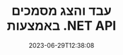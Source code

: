 ---
############################# Static ##########################
layout: "landing"
date: 2023-06-29T12:38:08
draft: false

lang: he
product: "Viewer"
product_tag: "viewer"
platform: ".NET"
platform_tag: "net"

############################# Drop-down ############################
supported_platforms:
  items:
    # supported_platforms loop
    - title: ".NET"
      tag: "net"
    # supported_platforms loop
    - title: "Java"
      tag: "java"
    # supported_platforms loop
    - title: "Node.js"
      tag: "nodejs-java" 

############################# Head ############################
head_title: "ממשק API של מציג מסמכים של .NET, עיבוד PDF Word Excel Image Diagram HTML"
head_description: "C# ASP.NET מציג קבצים וממשק API לעיבוד. הוסף מציג PDF, מציג Word, מציג Excel, מציג תמונות, מציג HTML, מציג דואל באפליקציות NET."

############################# Header ##########################
title: "עבד והצג מסמכים<br>באמצעות .NET API"
description: "API רב עוצמה של Viewer לעיבוד 180+ פורמטים של מסמכים ל-PDF, HTML ותמונה עם אפשרויות תצורה מגוונות."
words:
  for: "for"

actions:
  main: "הורדה בחינם של NuGet"
  main_link: "https://www.nuget.org/packages/GroupDocs.Viewer"
  alt: "רישוי"
  alt_link: "https://purchase.groupdocs.com/pricing/viewer/net"
  title: "מוכנים להתחיל?"
  description: "נסה את תכונות GroupDocs.Viewer בחינם או בקש רישיון"

release:
  title: "גרסה {0} שוחררה"
  notes: "תראה מה חדש"
  downloads: "הורדות"
  link: "https://releases.groupdocs.com/viewer/net/release-notes/latest/"

code:
  title: "עיבוד קבצי PDF ב-C#"
  more: "דוגמאות נוספות"
  more_link: "https://github.com/groupdocs-viewer/GroupDocs.Viewer-for-.NET"
  install: "dotnet add package GroupDocs.Viewer"
  content: |
    ```csharp {style=abap}   
    // טען את קובץ ה-PDF המקור
    using (var viewer = new Viewer("resume.pdf"))
    {
        // הגדר אפשרויות פלט HTML, קובץ אחד לכל עמוד
        var viewOptions = 
        HtmlViewOptions.ForEmbeddedResources("page{0}.html");
        
        // עיבוד PDF ל-HTML עם משאבים משובצים        
        viewer.View(viewOptions);
    }
    ```

############################# Overview ############################
overview:
  enable: true
  title: "GroupDocs.Viewer במבט חטוף"
  description: "API לעיבוד, תצוגה, המרת מסמכים, שקופיות, דיאגרמות וסוגי מסמכים רבים אחרים ביישומי NET."
  features:
    # feature loop
    - title: "הצג מסמכים ביעילות ובאמינות"
      content: "עם GroupDocs.Viewer API אתה יכול להציג ביעילות מסמכים מכל פורמט נתמך ל-HTML, JPEG, PNG ו-PDF עם אפשרויות גמישות וחזקות תוך שמירה על שלמות התוכן ושל מבנה המסמך. GroupDocs.Viewer תומך ב-.NET Framework 4.6.2 ו-.NET 6.0, הוא עובד על פלטפורמות Windows ו-Linux."

    # feature loop
    - title: "רוב הפורמטים הפופולריים של קבצים ומסמכים נתמכים"
      content: "אנו תומכים בעיבוד של למעלה מ-180 הפורמטים הפופולריים ביותר של קבצים ומסמכים הכוללים Word, Excel, PDF, PowerPoint, משפחת הפורמטים של OpenDocument, ארכיונים, תמונות רסטר ו-וקטור, ספרים אלקטרוניים, שפות תכנות ותגי עיצוב וסוגי קבצים רבים אחרים, כולל מוצפנים קבצים עם הגנת סיסמה."

    # feature loop
    - title: "פלט להתאמה אישית"
      content: "GroupDocs.Viewer מאפשר לא רק לרנדר את המסמך, אלא גם לשלוט כיצד בדיוק, אילו חלקים מהמסמך יש לרנדר או כעת, כיצד יש לרנדר אותם, ולהחיל טרנספורמציות שונות על הפלט המעובד."

    # feature loop
    - title: "ממשק משתמש עבור ASP.NET Core"
      content: "אנו מספקים חבילת ממשק משתמש בקוד פתוח עבור ASP.NET Core שניתן להוסיף לפרויקט שלך תוך מספר דקות. חבילת Viewer.UI מכילה ממשק משתמש אינטרנטי מבוסס Angular ומספקת קבוצה של ממשקי API שימושיים וספקי אחסון נתונים."

############################# Platforms ############################
platforms:
  enable: true
  title: "עצמאות פלטפורמה"
  description: "GroupDocs.Viewer עבור NET תומך במערכות ההפעלה, המסגרות ומנהלי החבילות הבאות"
  items:
    # platform loop
    - title: "Amazon"
      image: "amazon"
    # platform loop
    - title: "Docker"
      image: "docker"
    # platform loop
    - title: "Azure"
      image: "azure"
    # platform loop
    - title: "VS Code"
      image: "vs_code"
    # platform loop
    - title: "ReSharper"
      image: "resharper"
    # platform loop
    - title: "macOS"
      image: "finder"
    # platform loop
    - title: "Linux"
      image: "linux"
    # platform loop
    - title: "NuGet"
      image: "nuget"

############################# File formats ############################
formats:
  enable: true
  title: "פורמטי קבצים נתמכים"
  description: |
    GroupDocs.Viewer עבור .NET תומך בפעולות עם  הבאים [formats](https://docs.groupdocs.com/viewer/net/supported-document-formats/).
  groups:
    # group loop
    - color: "green"
      content: |
        ### Microsoft Office, OpenDocument ופורמטים של טקסט
        * **Word:** DOC, DOCX, DOCM, DOT, DOTX, DOTM, RTF, TXT
        * **Excel:** XLS, XLSX, XLSM, XLSB, XLTM, XLT, XLTM, XLTX
        * **PowerPoint:** PPT, PPTX, PPS, PPSX, PPSM, POT, POTM, POTX, PPTM        
        * **Project:** MPP, MPT, MPX
        * **Outlook:** MSG, EML, EMLX, PST, OST
        * **OneNote:** ONE
        * **OpenDocument:** ODT, OTT, ODS, ODP, OTP, OTS, ODG
        * **Fixed Page Layout:** PDF, TEX, XPS, OXPS
        * **e-Books:** EPUB, MOBI, DjVu
        * **Delimiter-Separated Values:** CSV, TSV
    # group loop
    - color: "blue"
      content: |
        ### תמונות, גרפיקה ודיאגרמות
        * **תמונות רסטר:** BMP, GIF, JPG, PNG, TIFF, WebP, DNG, DIB, Jpeg2000 family
        * **Windows Icon:** ICO
        * **Scalable Vector Graphics:** SVG, CDR, CMX, IGS, SVGZ        
        * **Adobe Photoshop:** PSD, PSB        
        * **Stereo Lithography (3D Printing):** STL        
        * **Medical Imaging:** DICOM
        * **Plotter Documents:** PLT, HPG
        * **Autodesk Design Web Formats:** DWF, DWG
        * **AutoCAD Drawing:** DWT, IFC, STL, CF2        
      # group loop
    - color: "red"
      content: |
        ### אַחֵר        
        * **אינטרנט:** HTML, MHT, MHTML, XML
        * **Metafile:** WMF, EMF, CGM, EMZ, WMZ
        * **Visio:** VSD, VDX, VSS, VSSX, VSX, VST, VSTX, VTX, VSDX, VDW, VSTM, VSSM, VSDM
        * **Project:** MPP, MPT, MPX
        * **PostScript:** PS, EPS
        * **אַרְכִיוֹן:** ZIP, TAR, BZ2, GZ, RAR, RAR5
        * **אַחֵר:** VCF, VCARD, NUMBERS, NSF, OBJ
        * **C/C++/C# Files:** C, CC, C# , CPP, CXX, CS, H, HH, M, MM
        * **Java/JavaScript Files:** JAVA, JS, JSON, PROPERTIES

############################# Features ############################
features:
  enable: true
  title: "תכונות GroupDocs.Viewer"
  description: "עיבוד חלק, הצג והמר PDF ומסמכי Office"

  items:
    # feature loop
    - icon: "viewhtml"
      title: "הצג מסמכים ב-HTML"
      content: "המר מסמך מכל סוג למסמך HTML עם CSS ו-SVG, שניתן להציג בכל דפדפן אינטרנט מודרני."

    # feature loop
    - icon: "rasterize"
      title: "רסטר מסמכים"
      content: "רסטר כל פורמט מסמך נתמך לתמונת הרסטר, עם פורמט תמונה ואיכות דחיסה מתכווננת."

    # feature loop
    - icon: "sourcecode"
      title: "עיבוד והדגשת קודי תכנות"
      content: "תמיכה בכל שפות התכנות, הסקריפטים והסימון הפופולריות, עם יכולת לנתח ולהדגיש את התחביר שלהן."

    # feature loop
    - icon: "convertpdf"
      title: "המר ל-PDF"
      content: "ניתן להמיר ולשמור בקלות מסמך בכל פורמט נתמך ל-PDF עם אפשרויות מתכווננות."

    # feature loop
    - icon: "transform"
      title: "החל טרנספורמציות"
      content: "ניתן לשנות את מסמך הפלט במהלך העיבוד - ניתן לסובב ו/או לארגן מחדש דפים, וניתן להציב סימן מים של טקסט מעליהם."

    # feature loop
    - icon: "adjustment"
      title: "התאמת פלט HTML"
      content: "פלט מסמכי HTML, שנוצרו על ידי GroupDocs.Viewer, ניתנים לכיוון עדין מאוד: מותר לשמור בזרם או בקובץ, עם משאבים חיצוניים או משובצים, התקשרויות חוזרות וכן הלאה."

    # feature loop
    - icon: "complex"
      title: "תמיכה במבני מסמכים מורכבים"
      content: "GroupDocs.Viewer תומך לא רק במסמכים בודדים, אלא גם בקבצים, המכילים באופן פנימי רשימה או מבנה היררכי של מסמכים, כמו הודעות דואר אלקטרוני עם קבצים מצורפים, ארכיוני ZIP עם קבצים פנימיים בתוך תיקיות, תמונות TIFF מרובות עמודים, וכן הלאה."

    # feature loop
    - icon: "optimization"
      title: "אפשרויות אופטימיזציה"
      content: "GroupDocs.Viewer מכיל תת-מערכת מטמון מתכווננת, שיכולה לקצר את זמן הטעינה על ידי שימוש בגרסאות המאוחסנות של המסמכים. כמו כן, קבוצה של אפשרויות שונות עבור פורמטים שונים מאפשרת לא לכלול חלקים או היבטים מיותרים של מסמכים מהעיבוד (גופנים, גליונות עבודה נסתרים, קבצים מצורפים לדואל) כדי לייעל את הביצועים הכוללים"

    # feature loop
    - icon: "passwordprotected"
      title: "תמיכה במסמכים מוגני סיסמה"
      content: "GroupDocs.Viewer מאפשר לפתוח את המסמכים המוצפנים מסוגים שונים: PDF, עיבוד וורדפרס, גיליון אלקטרוני, מצגת ועוד, על ידי ציון סיסמה באפשרויות הטעינה."

############################# Code samples ############################
code_samples:
  enable: true
  title: "דוגמאות קוד"
  description: "חלק משתמשים במקרים של GroupDocs.Viewer טיפוסי עבור פעולות NET"
  items:
    # code sample loop
    - title: "עיבוד DOCX ל-HTML"
      content: |
        מאפייני המחלקה [HtmlViewOptions](https://reference.groupdocs.com/viewer/net/groupdocs.viewer.options/htmlviewoptions/) מאפשרים לך לשלוט בתהליך ההמרה, עוד על כך [HTMl](https://docs.groupdocs.com/viewer/net/rendering-to-html/). לדוגמה, אתה יכול להטמיע את כל המשאבים החיצוניים בקובץ HTML הפלט, להקטין את קובץ הפלט ולבצע אופטימיזציה להדפסה.
        {{< landing/code title="C#">}}
        ```csharp {style=abap}
        using GroupDocs.Viewer;
        using GroupDocs.Viewer.Options;
        
        // הצג מיידית
        using (Viewer viewer = new Viewer("resume.docx"))
        {
            // הגדר אפשרויות פלט HTML
            HtmlViewOptions options = HtmlViewOptions.ForEmbeddedResources();
            
            // עיבוד DOCX ל-HTML עם משאבים משובצים
            viewer.View(options);
        }
        ```
        {{< /landing/code >}}
    # code sample loop
    - title: "ייצוא PPTX ל-PDF"
      content: |
        צור מופע מחלקה [PdfViewOptions](https://reference.groupdocs.com/viewer/net/groupdocs.viewer.options/pdfviewoptions/) והעביר אותו ל-[Viewer.View](https://reference.groupdocs.com/viewer/net/groupdocs.viewer/viewer/view/#view) להמרת קובץ PowerPoint PPTX ל-PDF. מאפייני המחלקה PdfViewOptions מאפשרים לך לשלוט בתהליך ההמרה. לדוגמה, אתה יכול להגן על קובץ ההפלט, לסדר מחדש את העמודים שלו ולציין את איכות תמונות המסמך. עיין ב[PDF](https://docs.groupdocs.com/viewer/net/rendering-to-pdf/) לפרטים.
        {{< landing/code title="C#">}}
        ```csharp {style=abap}   
        using GroupDocs.Viewer;
        using GroupDocs.Viewer.Options;
        
        using (var viewer = new Viewer("presentation.pptx"))
        {
            // הגדר אפשרויות פלט PDF       
            var viewOptions = new PdfViewOptions("presentation.pdf");
            
            // ייצוא PPTX ל-PDF       
            viewer.View(viewOptions);
        }
        ```
        {{< /landing/code >}}
############################# Reviews ############################
# reviews:
# enable: true
# title: "סקירות מוצרים של GroupDocs"
# description: "אל תסתפק במילה שלנו. ראה מה מפתחים אחרים אומרים על ממשקי ה-API שלנו"

# items:
#   # review loop
#   - title: "GroupDocs.Viewer"
#     content: "שירות מעולה ומוצרים מעולים. הם היו מאוד מועילים ומגיבים במהלך תהליך ההטמעה של GroupDocs.Viewer עבור .NET, לא יכול להמליץ ​​עליהם מספיק."
#     author: "Martin Lasarga"
#     company: "Product Manager at Axentria ECM by G.S.I."

#   # review loop
#   - title: "GroupDocs.Viewer"
#     content: "לאחר הטמעה ושימוש ב- GroupDocs.Viewer עבור NET בפרויקט, נראה שהוא עובד טוב מאוד. בדקתי עם הרבה מסמכים ועד כה הכל טוב. כל מה שזרקתי עליו מוצג יפה ונראה טוב בדיוק כמו במציג PDF או MS Word."
#     author: "Mats Oustad"
#     company: "Senior Consultant/Partner at Novanet AS"
---